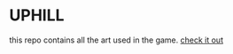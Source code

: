 # UPHILL

this repo contains all the art used in the game. [check it out](https://github.com/ken1000minus7/Loneliness/releases/tag/v1.0.0)
